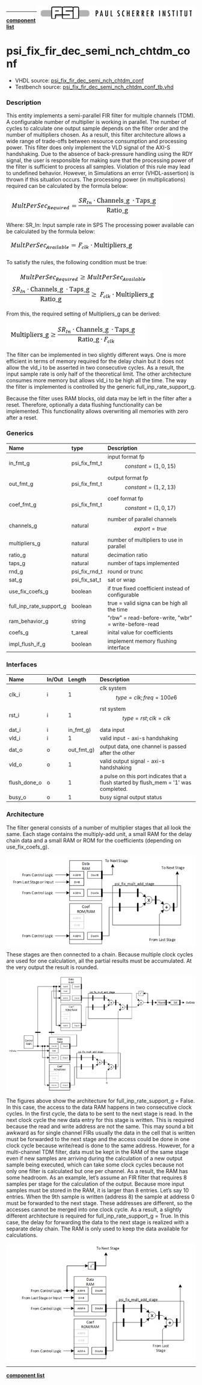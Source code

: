 <img align="right" src="../doc/psi_logo.png">

***

[**component list**](index.md)

# psi_fix_fir_dec_semi_nch_chtdm_conf
 - VHDL source: [psi_fix_fir_dec_semi_nch_chtdm_conf](../hdl/psi_fix_fir_dec_semi_nch_chtdm_conf.vhd)
 - Testbench source: [psi_fix_fir_dec_semi_nch_chtdm_conf_tb.vhd](../testbench/psi_fix_fir_dec_semi_nch_chtdm_conf_tb/psi_fix_fir_dec_semi_nch_chtdm_conf_tb.vhd)

### Description

This entity implements a semi-parallel FIR filter for multiple channels (TDM). A configurable number of multiplier is working in parallel. The number of cycles to calculate one output sample depends on the filter order and the number of multipliers chosen. As a result, this filter architecture allows a wide range of trade-offs between resource consumption and processing power.
This filter does only implement the VLD signal of the AXI-S handshaking. Due to the absence of back-pressure handling using the RDY signal, the user is responsible for making sure that the processing power of the filter is sufficient to process all samples. Violation of this rule may lead to undefined behavior. However, in Simulations an error (VHDL-assertion) is thrown if this situation occurs.
The processing power (in multiplications) required can be calculated by the formula below:

<img align="center" src="psi_fix_fir_dec_semi_nch_chtdm_conf_a.png">

Where:
SR_In:		Input sample rate in SPS
The processing power available can be calculated by the formula below:

<img align="center" src="psi_fix_fir_dec_semi_nch_chtdm_conf_b.png">

To satisfy the rules, the following condition must be true:

<img align="center" src="psi_fix_fir_dec_semi_nch_chtdm_conf_c.png">

From this, the required setting of Multipliers_g can be derived:

<img align="center" src="psi_fix_fir_dec_semi_nch_chtdm_conf_d.png">

The filter can be implemented in two slightly different ways. One is more efficient in terms of memory required for the delay chain but it does not allow the vld_i to be asserted in two consecutive cycles. As a result, the input sample rate is only half of the theoretical limit. The other architecture consumes more memory but allows vld_i to be high all the time. The way the filter is implemented is controlled by the generic full_inp_rate_support_g.

Because the filter uses RAM blocks, old data may be left in the filter after a reset. Therefore, optionally a data flushing functionality can be implemented. This functionality allows overwriting all memories with zero after a reset.


### Generics
| Name                    | type          | Description                                          |
|:------------------------|:--------------|:-----------------------------------------------------|
| in_fmt_g                | psi_fix_fmt_t | input format fp $$ constant=(1,0,15) $$              |
| out_fmt_g               | psi_fix_fmt_t | output format fp $$ constant=(1,2,13) $$             |
| coef_fmt_g              | psi_fix_fmt_t | coef format fp $$ constant=(1,0,17) $$               |
| channels_g              | natural       | number of parallel channels $$ export=true $$        |
| multipliers_g           | natural       | number of multipliers to use in parallel             |
| ratio_g                 | natural       | decimation ratio                                     |
| taps_g                  | natural       | number of taps implemented                           |
| rnd_g                   | psi_fix_rnd_t | round or trunc                                       |
| sat_g                   | psi_fix_sat_t | sat or wrap                                          |
| use_fix_coefs_g         | boolean       | if true fixed coefficient instead of configurable    |
| full_inp_rate_support_g | boolean       | true = valid signa can be high all the time          |
| ram_behavior_g          | string        | "rbw" = read-before-write, "wbr" = write-before-read |
| coefs_g                 | t_areal       | inital value for coefficients                        |
| impl_flush_if_g         | boolean       | implement memory flushing interface                  |

### Interfaces
| Name         | In/Out   | Length     | Description                                                                           |
|:-------------|:---------|:-----------|:--------------------------------------------------------------------------------------|
| clk_i        | i        | 1          | clk system $$ type=clk; freq=100e6 $$                                                 |
| rst_i        | i        | 1          | rst system $$ type=rst; clk=clk $$                                                    |
| dat_i        | i        | in_fmt_g)  | data input                                                                            |
| vld_i        | i        | 1          | valid input - axi-s handshaking                                                       |
| dat_o        | o        | out_fmt_g) | output data, one channel is passed after the other                                    |
| vld_o        | o        | 1          | valid output signal - axi-s handshaking                                               |
| flush_done_o | o        | 1          | a pulse on this port indicates that a flush started by flush_mem = '1' was completed. |
| busy_o       | o        | 1          | busy signal output status                                                             |

### Architecture

The filter general consists of a number of multiplier stages that all look the same. Each stage contains the multiply-add unit, a small RAM for the delay chain data and a small RAM or ROM for the coefficients (depending on use_fix_coefs_g).

<img align="center" src="psi_fix_fir_dec_semi_nch_chtdm_conf_e.png">

These stages are then connected to a chain. Because multiple clock cycles are used for one calculation, all the partial results must be accumulated. At the very output the result is rounded.

<img align="center" src="psi_fix_fir_dec_semi_nch_chtdm_conf_f.png">

The figures above show the architecture for full_inp_rate_support_g = False. In this case, the access to the data RAM happens in two consecutive clock cycles. In the first cycle, the data to be sent to the next stage is read. In the next clock cycle the new data entry for this stage is written. This is required because the read and write address are not the same.
This may sound a bit awkward as for single channel FIRs usually the data in the cell that is written must be forwarded to the next stage and the access could be done in one clock cycle because write/read is done to the same address. However, for a multi-channel TDM filter, data must be kept in the RAM of the same stage even if new samples are arriving during the calculation of a new output sample being executed, which can take some clock cycles because not only one filter is calculated but one per channel. As a result, the RAM has some headroom.
As an example, let’s assume an FIR filter that requires 8 samples per stage for the calculation of the output. Because more input samples must be stored in the RAM, it is larger than 8 entries. Let’s say 10 entries. When the 9th sample is written (address 8) the sample at address 0 must be forwarded to the next stage. These addresses are different, so the accesses cannot be merged into one clock cycle.
As a result, a slightly different architecture is required for full_inp_rate_support_g = True. In this case, the delay for forwarding the data to the next stage is realized with a separate delay chain. The RAM is only used to keep the data available for calculations.

<img align="center" src="psi_fix_fir_dec_semi_nch_chtdm_conf_g.png">

---
[**component list**](index.md)
